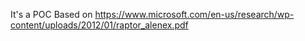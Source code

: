 It's a POC
Based on https://www.microsoft.com/en-us/research/wp-content/uploads/2012/01/raptor_alenex.pdf
